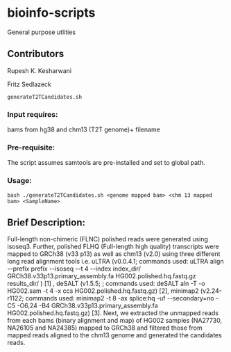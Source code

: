 # bioinfo-scripts
General purpose utlities 

## Contributors

Rupesh K. Kesharwani 

Fritz Sedlazeck

`generateT2TCandidates.sh`

### Input requires: 

bams from hg38 and chm13 (T2T genome)+ filename

### Pre-requisite: 

The script assumes samtools are pre-installed and set to global path.

### Usage:

```bash ./generateT2TCandidates.sh <genome mapped bam> <chm 13 mapped bam> <SampleName>```

## Brief Description:

Full-length non-chimeric (FLNC) polished reads were generated using isoseq3. Further, polished FLHQ (Full-length high quality) transcripts were mapped to GRCh38 (v33 p13) as well as chm13 (v2.0) using three different long read alignment tools i.e. uLTRA (v0.0.4.1; commands used: uLTRA align --prefix prefix --isoseq --t 4 --index index_dir/ GRCh38.v33p13.primary_assembly.fa HG002.polished.hq.fastq.gz results_dir/ ) [1] , deSALT (v1.5.5; ; commands used: deSALT aln -T -o HG002.sam -t 4 -x ccs HG002.polished.hq.fastq.gz) [2], minimap2 (v2.24-r1122; commands used:
minimap2 -t 8 -ax splice:hq -uf --secondary=no -C5 -O6,24 -B4 GRCh38.v33p13.primary_assembly.fa HG002.polished.hq.fastq.gz) [3]. Next, we extracted the unmapped reads from each bams (binary alignment and map) of HG002 samples (NA27730, NA26105 and NA24385) mapped to GRCh38 and filtered those from mapped reads aligned to the chm13 genome and generated the candidates reads.

